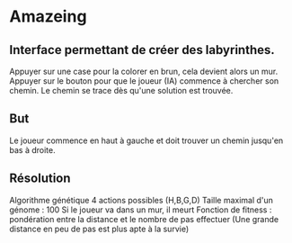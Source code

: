 # Amazeing

## Interface permettant de créer des labyrinthes.

Appuyer sur une case pour la colorer en brun, cela devient alors un mur.
Appuyer sur le bouton pour que le joueur (IA) commence à chercher son chemin.
Le chemin se trace dès qu'une solution est trouvée.

## But

Le joueur commence en haut à gauche et doit trouver un chemin jusqu'en bas à droite.

## Résolution

Algorithme génétique
4 actions possibles (H,B,G,D)
Taille maximal d'un génome : 100
Si le joueur va dans un mur, il meurt
Fonction de fitness : pondération entre la distance et le nombre de pas effectuer (Une grande distance en peu de pas est plus apte à la survie)
